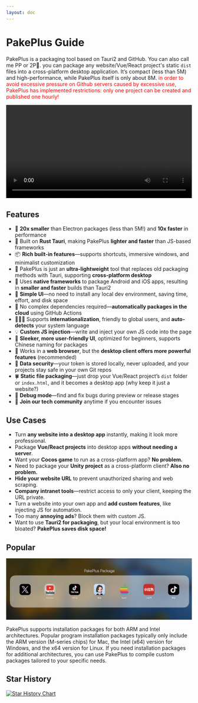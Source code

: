 ```yaml
---
layout: doc
---
```


# PakePlus Guide

PakePlus is a packaging tool based on Tauri2 and GitHub. You can also call me PP or 2P🫣. you can package any website/Vue/React project's static `dist` files into a cross-platform desktop application. It’s compact (less than 5M) and high-performance, while PakePlus itself is only about 8M. <span style="color:red">in order to avoid excessive pressure on Github servers caused by excessive use, PakePlus has implemented restrictions: only one project can be created and published one hourly!</span>

<video src="../static/videos/pakeplus.mp4" controls="controls" width="100%"></video>

## Features

-   🎐 **20x smaller** than Electron packages (less than 5M!) and **10x faster** in performance
-   🚀 Built on **Rust Tauri**, making PakePlus **lighter and faster** than JS-based frameworks
-   📦 **Rich built-in features**—supports shortcuts, immersive windows, and minimalist customization
-   👻 PakePlus is just an **ultra-lightweight** tool that replaces old packaging methods with Tauri, supporting **cross-platform desktop**
-   📲 Uses **native frameworks** to package Android and iOS apps, resulting in **smaller and faster** builds than Tauri2
-   🤗 **Simple UI**—no need to install any local dev environment, saving time, effort, and disk space
-   🌹 No complex dependencies required—**automatically packages in the cloud** using GitHub Actions
-   🧑‍🤝‍🧑 Supports **internationalization**, friendly to global users, and **auto-detects** your system language
-   💡 **Custom JS injection**—write and inject your own JS code into the page
-   🎨 **Sleeker, more user-friendly UI**, optimized for beginners, supports Chinese naming for packages
-   📡 Works in a **web browser**, but the **desktop client offers more powerful features** (recommended)
-   🔐 **Data security**—your token is stored locally, never uploaded, and your projects stay safe in your own Git repos
-   🍀 **Static file packaging**—just drop your Vue/React project’s `dist` folder or `index.html`, and it becomes a desktop app (why keep it just a website?)
-   🐞 **Debug mode**—find and fix bugs during preview or release stages
-   💬 **Join our tech community** anytime if you encounter issues

## Use Cases

-   Turn **any website into a desktop app** instantly, making it look more professional.
-   Package **Vue/React projects** into desktop apps **without needing a server**.
-   Want your **Cocos game** to run as a cross-platform app? **No problem.**
-   Need to package your **Unity project** as a cross-platform client? **Also no problem.**
-   **Hide your website URL** to prevent unauthorized sharing and web scraping.
-   **Company intranet tools**—restrict access to only your client, keeping the URL private.
-   Turn a website into your own app and **add custom features**, like injecting JS for automation.
-   Too many **annoying ads**? Block them with custom JS.
-   Want to use **Tauri2 for packaging**, but your local environment is too bloated? **PakePlus saves disk space!**

## Popular

<img src="../static/imgs/preview.webp"  width=1920/>

PakePlus supports installation packages for both ARM and Intel architectures. Popular program installation packages typically only include the ARM version (M-series chips) for Mac, the Intel (x64) version for Windows, and the x64 version for Linux. If you need installation packages for additional architectures, you can use PakePlus to compile custom packages tailored to your specific needs.

<Popular />

## Star History

[![Star History Chart](https://api.star-history.com/svg?repos=Sjj1024/PakePlus,Sjj1024/PakePlus-iOS,Sjj1024/PakePlus-Android&type=Date)](https://www.star-history.com/#Sjj1024/PakePlus&Sjj1024/PakePlus-iOS&Sjj1024/PakePlus-Android&Date)

<script setup>
import Popular from '../components/popular.vue'
</script>
